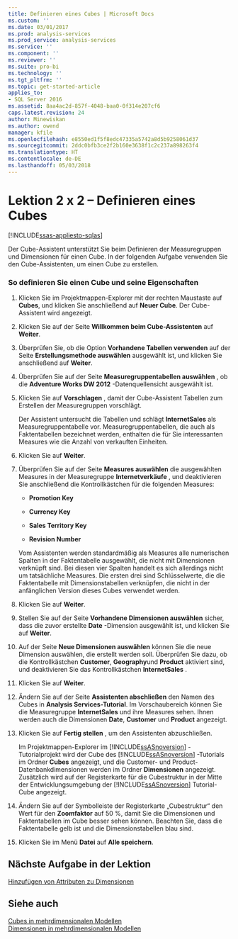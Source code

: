```yaml
---
title: Definieren eines Cubes | Microsoft Docs
ms.custom: ''
ms.date: 03/01/2017
ms.prod: analysis-services
ms.prod_service: analysis-services
ms.service: ''
ms.component: ''
ms.reviewer: ''
ms.suite: pro-bi
ms.technology: ''
ms.tgt_pltfrm: ''
ms.topic: get-started-article
applies_to:
- SQL Server 2016
ms.assetid: 8aa4ac2d-857f-4048-baa0-0f314e207cf6
caps.latest.revision: 24
author: Minewiskan
ms.author: owend
manager: kfile
ms.openlocfilehash: e8550ed1f5f8edc47335a5742a8d5b9258061d37
ms.sourcegitcommit: 2ddc0bfb3ce2f2b160e3638f1c2c237a898263f4
ms.translationtype: HT
ms.contentlocale: de-DE
ms.lasthandoff: 05/03/2018
---
```

# <a name="lesson-2-2---defining-a-cube"></a>Lektion 2 x 2 – Definieren eines Cubes
[!INCLUDE[ssas-appliesto-sqlas](../includes/ssas-appliesto-sqlas.md)]

Der Cube-Assistent unterstützt Sie beim Definieren der Measuregruppen und Dimensionen für einen Cube. In der folgenden Aufgabe verwenden Sie den Cube-Assistenten, um einen Cube zu erstellen.  
  
### <a name="to-define-a-cube-and-its-properties"></a>So definieren Sie einen Cube und seine Eigenschaften  
  
1.  Klicken Sie im Projektmappen-Explorer mit der rechten Maustaste auf **Cubes**, und klicken Sie anschließend auf **Neuer Cube**. Der Cube-Assistent wird angezeigt.  
  
2.  Klicken Sie auf der Seite **Willkommen beim Cube-Assistenten** auf **Weiter**.  
  
3.  Überprüfen Sie, ob die Option **Vorhandene Tabellen verwenden** auf der Seite **Erstellungsmethode auswählen** ausgewählt ist, und klicken Sie anschließend auf **Weiter**.  
  
4.  Überprüfen Sie auf der Seite **Measuregruppentabellen auswählen** , ob die **Adventure Works DW 2012** -Datenquellensicht ausgewählt ist.  
  
5.  Klicken Sie auf **Vorschlagen** , damit der Cube-Assistent Tabellen zum Erstellen der Measuregruppen vorschlägt.  
  
    Der Assistent untersucht die Tabellen und schlägt **InternetSales** als Measuregruppentabelle vor. Measuregruppentabellen, die auch als Faktentabellen bezeichnet werden, enthalten die für Sie interessanten Measures wie die Anzahl von verkauften Einheiten.  
  
6.  Klicken Sie auf **Weiter**.  
  
7.  Überprüfen Sie auf der Seite **Measures auswählen** die ausgewählten Measures in der Measuregruppe **Internetverkäufe** , und deaktivieren Sie anschließend die Kontrollkästchen für die folgenden Measures:  
  
    -   **Promotion Key**  
  
    -   **Currency Key**  
  
    -   **Sales Territory Key**  
  
    -   **Revision Number**  
  
    Vom Assistenten werden standardmäßig als Measures alle numerischen Spalten in der Faktentabelle ausgewählt, die nicht mit Dimensionen verknüpft sind. Bei diesen vier Spalten handelt es sich allerdings nicht um tatsächliche Measures. Die ersten drei sind Schlüsselwerte, die die Faktentabelle mit Dimensionstabellen verknüpfen, die nicht in der anfänglichen Version dieses Cubes verwendet werden.  
  
8.  Klicken Sie auf **Weiter**.  
  
9. Stellen Sie auf der Seite **Vorhandene Dimensionen auswählen** sicher, dass die zuvor erstellte **Date** -Dimension ausgewählt ist, und klicken Sie auf **Weiter**.  
  
10. Auf der Seite **Neue Dimensionen auswählen** können Sie die neue Dimension auswählen, die erstellt werden soll. Überprüfen Sie dazu, ob die Kontrollkästchen **Customer**, **Geography**und **Product** aktiviert sind, und deaktivieren Sie das Kontrollkästchen **InternetSales** .  
  
11. Klicken Sie auf **Weiter**.  
  
12. Ändern Sie auf der Seite **Assistenten abschließen** den Namen des Cubes in **Analysis Services-Tutorial**. Im Vorschaubereich können Sie die Measuregruppe **InternetSales** und ihre Measures sehen. Ihnen werden auch die Dimensionen **Date**, **Customer** und **Product** angezeigt.  
  
13. Klicken Sie auf **Fertig stellen** , um den Assistenten abzuschließen.  
  
    Im Projektmappen-Explorer im [!INCLUDE[ssASnoversion](../includes/ssasnoversion-md.md)] -Tutorialprojekt wird der Cube des [!INCLUDE[ssASnoversion](../includes/ssasnoversion-md.md)] -Tutorials im Ordner **Cubes** angezeigt, und die Customer- und Product-Datenbankdimensionen werden im Ordner **Dimensionen** angezeigt. Zusätzlich wird auf der Registerkarte für die Cubestruktur in der Mitte der Entwicklungsumgebung der [!INCLUDE[ssASnoversion](../includes/ssasnoversion-md.md)] Tutorial-Cube angezeigt.  
  
14. Ändern Sie auf der Symbolleiste der Registerkarte „Cubestruktur“ den Wert für den **Zoomfaktor** auf 50 %, damit Sie die Dimensionen und Faktentabellen im Cube besser sehen können. Beachten Sie, dass die Faktentabelle gelb ist und die Dimensionstabellen blau sind.  
  
15. Klicken Sie im Menü **Datei** auf **Alle speichern**.  
  
## <a name="next-task-in-lesson"></a>Nächste Aufgabe in der Lektion  
[Hinzufügen von Attributen zu Dimensionen](../analysis-services/lesson-2-3-adding-attributes-to-dimensions.md)  
  
## <a name="see-also"></a>Siehe auch  
[Cubes in mehrdimensionalen Modellen](../analysis-services/multidimensional-models/cubes-in-multidimensional-models.md)  
[Dimensionen in mehrdimensionalen Modellen](../analysis-services/multidimensional-models/dimensions-in-multidimensional-models.md)  
  
  
  
